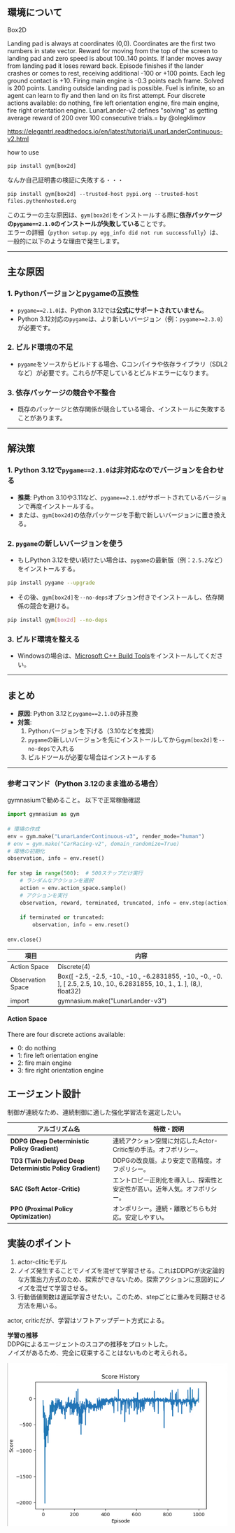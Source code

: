 ## 環境について
Box2D

Landing pad is always at coordinates (0,0). Coordinates are the first two numbers in state vector. Reward for moving from the top of the screen to landing pad and zero speed is about 100..140 points. If lander moves away from landing pad it loses reward back. Episode finishes if the lander crashes or comes to rest, receiving additional -100 or +100 points. Each leg ground contact is +10. Firing main engine is -0.3 points each frame. Solved is 200 points. Landing outside landing pad is possible. Fuel is infinite, so an agent can learn to fly and then land on its first attempt. Four discrete actions available: do nothing, fire left orientation engine, fire main engine, fire right orientation engine.
LunarLander-v2 defines "solving" as getting average reward of 200 over 100 consecutive trials.=
by @olegklimov


https://elegantrl.readthedocs.io/en/latest/tutorial/LunarLanderContinuous-v2.html


how to use
```
pip install gym[box2d]
```

なんか自己証明書の検証に失敗する・・・
```
pip install gym[box2d] --trusted-host pypi.org --trusted-host files.pythonhosted.org
```


このエラーの主な原因は、`gym[box2d]`をインストールする際に**依存パッケージの`pygame==2.1.0`のインストールが失敗している**ことです。  
エラーの詳細（`python setup.py egg_info did not run successfully`）は、一般的に以下のような理由で発生します。

---

## 主な原因

### 1. **Pythonバージョンとpygameの互換性**
- `pygame==2.1.0`は、Python 3.12では**公式にサポートされていません**。
- Python 3.12対応の`pygame`は、より新しいバージョン（例：`pygame>=2.3.0`）が必要です。

### 2. **ビルド環境の不足**
- `pygame`をソースからビルドする場合、Cコンパイラや依存ライブラリ（SDL2など）が必要です。これらが不足しているとビルドエラーになります。

### 3. **依存パッケージの競合や不整合**
- 既存のパッケージと依存関係が競合している場合、インストールに失敗することがあります。

---

## 解決策

### 1. **Python 3.12で`pygame==2.1.0`は非対応なのでバージョンを合わせる**
- **推奨**: Python 3.10や3.11など、`pygame==2.1.0`がサポートされているバージョンで再度インストールする。
- または、`gym[box2d]`の依存パッケージを手動で新しいバージョンに置き換える。

### 2. **`pygame`の新しいバージョンを使う**
- もしPython 3.12を使い続けたい場合は、`pygame`の最新版（例：`2.5.2`など）をインストールする。

```bash
pip install pygame --upgrade
```

- その後、`gym[box2d]`を`--no-deps`オプション付きでインストールし、依存関係の競合を避ける。

```bash
pip install gym[box2d] --no-deps
```

### 3. **ビルド環境を整える**
- Windowsの場合は、[Microsoft C++ Build Tools](https://visualstudio.microsoft.com/visual-cpp-build-tools/)をインストールしてください。

---

## まとめ

- **原因**: Python 3.12と`pygame==2.1.0`の非互換
- **対策**:
  1. Pythonバージョンを下げる（3.10などを推奨）
  2. `pygame`の新しいバージョンを先にインストールしてから`gym[box2d]`を`--no-deps`で入れる
  3. ビルドツールが必要な場合はインストールする

---

### 参考コマンド（Python 3.12のまま進める場合）

gymnasiumで勧めること。
以下で正常稼働確認

```python
import gymnasium as gym

# 環境の作成
env = gym.make("LunarLanderContinuous-v3", render_mode="human")
# env = gym.make("CarRacing-v2", domain_randomize=True)
# 環境の初期化
observation, info = env.reset()

for step in range(500):  # 500ステップだけ実行
    # ランダムなアクションを選択
    action = env.action_space.sample()
    # アクションを実行
    observation, reward, terminated, truncated, info = env.step(action)
    
    if terminated or truncated:
        observation, info = env.reset()

env.close()
```

| 項目              | 内容                                                                                                   |
|-------------------|--------------------------------------------------------------------------------------------------------|
| Action Space      | Discrete(4)                                                                                            |
| Observation Space | Box([ -2.5, -2.5, -10., -10., -6.2831855, -10., -0., -0. ], [ 2.5, 2.5, 10., 10., 6.2831855, 10., 1., 1. ], (8,), float32) |
| import            | gymnasium.make("LunarLander-v3")                                                                       |

#### Action Space
There are four discrete actions available:
- 0: do nothing
- 1: fire left orientation engine
- 2: fire main engine
- 3: fire right orientation engine

## エージェント設計
制御が連続なため、連続制御に適した強化学習法を選定したい。

| アルゴリズム名 | 特徴・説明 |
|---|---|
| **DDPG (Deep Deterministic Policy Gradient)** | 連続アクション空間に対応したActor-Critic型の手法。オフポリシー。 |
| **TD3 (Twin Delayed Deep Deterministic Policy Gradient)** | DDPGの改良版。より安定で高精度。オフポリシー。 |
| **SAC (Soft Actor-Critic)** | エントロピー正則化を導入し、探索性と安定性が高い。近年人気。オフポリシー。 |
| **PPO (Proximal Policy Optimization)** | オンポリシー。連続・離散どちらも対応。安定しやすい。 |


## 実装のポイント
1. actor-cliticモデル
2. ノイズ発生することでノイズを混ぜて学習させる。これはDDPGが決定論的な方策出力方式のため、探索ができないため。探索アクションに意図的にノイズを混ぜて学習させる。
3. 行動価値関数は遅延学習させたい。このため、stepごとに重みを同期させる方法を用いる。

actor, criticだが、学習はソフトアップデート方式による。  



__学習の推移__  
DDPGによるエージェントのスコアの推移をプロットした。  
ノイズがあるため、完全に収束することはないものと考えられる。  

![alt text](image.png)



